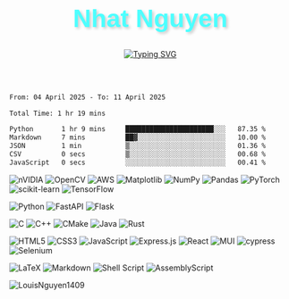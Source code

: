 <div align="center">

  <h1 style="font-family: 'Arial Black', sans-serif; font-size: 3.2em; font-weight: bold; color: #4DFFFF; text-shadow: 3px 3px 5px rgba(0, 0, 0, 0.2);">
    Nhat Nguyen
  </h1>

  <a href="https://git.io/typing-svg">
    <img src="https://readme-typing-svg.demolab.com?font=Fira+Code&size=22&pause=1000&color=4DFFFF&center=true&vCenter=true&width=450&lines=Hi,+I'm+Nhat+Nguyen+👋;AI+Engineer+👨‍💻;AI+Researcher+🤖;Computer+Science+Student+👨‍🎓" alt="Typing SVG">
  </a>

  <br><br>

</div>


<!--START_SECTION:waka-->

```txt
From: 04 April 2025 - To: 11 April 2025

Total Time: 1 hr 19 mins

Python       1 hr 9 mins     ██████████████████████░░░   87.35 %
Markdown     7 mins          ██▓░░░░░░░░░░░░░░░░░░░░░░   10.00 %
JSON         1 min           ▒░░░░░░░░░░░░░░░░░░░░░░░░   01.36 %
CSV          0 secs          ▒░░░░░░░░░░░░░░░░░░░░░░░░   00.68 %
JavaScript   0 secs          ░░░░░░░░░░░░░░░░░░░░░░░░░   00.41 %
```

<!--END_SECTION:waka-->

![nVIDIA](https://img.shields.io/badge/cuda-000000.svg?style=for-the-badge&logo=nVIDIA&logoColor=green)
![OpenCV](https://img.shields.io/badge/opencv-%23white.svg?style=for-the-badge&logo=opencv&logoColor=white)
![AWS](https://img.shields.io/badge/AWS-%23FF9900.svg?style=for-the-badge&logo=amazon-aws&logoColor=white)
![Matplotlib](https://img.shields.io/badge/Matplotlib-%23ffffff.svg?style=for-the-badge&logo=Matplotlib&logoColor=black)
![NumPy](https://img.shields.io/badge/numpy-%23013243.svg?style=for-the-badge&logo=numpy&logoColor=white)
![Pandas](https://img.shields.io/badge/pandas-%23150458.svg?style=for-the-badge&logo=pandas&logoColor=white)
![PyTorch](https://img.shields.io/badge/PyTorch-%23EE4C2C.svg?style=for-the-badge&logo=PyTorch&logoColor=white)
![scikit-learn](https://img.shields.io/badge/scikit--learn-%23F7931E.svg?style=for-the-badge&logo=scikit-learn&logoColor=white)
![TensorFlow](https://img.shields.io/badge/TensorFlow-%23FF6F00.svg?style=for-the-badge&logo=TensorFlow&logoColor=white)

![Python](https://img.shields.io/badge/python-3670A0?style=for-the-badge&logo=python&logoColor=ffdd54)
![FastAPI](https://img.shields.io/badge/FastAPI-005571?style=for-the-badge&logo=fastapi)
![Flask](https://img.shields.io/badge/flask-%23000.svg?style=for-the-badge&logo=flask&logoColor=white)

![C](https://img.shields.io/badge/c-%2300599C.svg?style=for-the-badge&logo=c&logoColor=white)
![C++](https://img.shields.io/badge/c++-%2300599C.svg?style=for-the-badge&logo=c%2B%2B&logoColor=white)
![CMake](https://img.shields.io/badge/CMake-%23008FBA.svg?style=for-the-badge&logo=cmake&logoColor=white)
![Java](https://img.shields.io/badge/java-%23ED8B00.svg?style=for-the-badge&logo=openjdk&logoColor=white)
![Rust](https://img.shields.io/badge/rust-%23000000.svg?style=for-the-badge&logo=rust&logoColor=white)

![HTML5](https://img.shields.io/badge/html5-%23E34F26.svg?style=for-the-badge&logo=html5&logoColor=white)
![CSS3](https://img.shields.io/badge/css3-%231572B6.svg?style=for-the-badge&logo=css3&logoColor=white)
![JavaScript](https://img.shields.io/badge/javascript-%23323330.svg?style=for-the-badge&logo=javascript&logoColor=%23F7DF1E)
![Express.js](https://img.shields.io/badge/express.js-%23404d59.svg?style=for-the-badge&logo=express&logoColor=%2361DAFB)
![React](https://img.shields.io/badge/firebase-%23039BE5.svg?style=for-the-badge&logo=firebase)
![MUI](https://img.shields.io/badge/MUI-%230081CB.svg?style=for-the-badge&logo=mui&logoColor=white)
![cypress](https://img.shields.io/badge/-cypress-%23E5E5E5?style=for-the-badge&logo=cypress&logoColor=058a5e)
![Selenium](https://img.shields.io/badge/-selenium-%43B02A?style=for-the-badge&logo=selenium&logoColor=white)

![LaTeX](https://img.shields.io/badge/latex-%23008080.svg?style=for-the-badge&logo=latex&logoColor=white)
![Markdown](https://img.shields.io/badge/markdown-%23000000.svg?style=for-the-badge&logo=markdown&logoColor=white)
![Shell Script](https://img.shields.io/badge/shell_script-%23121011.svg?style=for-the-badge&logo=gnu-bash&logoColor=white)
![AssemblyScript](https://img.shields.io/badge/assembly%20script-%23000000.svg?style=for-the-badge&logo=assemblyscript&logoColor=white)

 <img src="https://komarev.com/ghpvc/?username=LouisNguyen1409&label=Profile%20views&color=0e75b6&style=flat" alt="LouisNguyen1409" />
